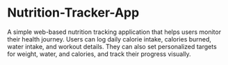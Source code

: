 # Nutrition-Tracker-App
A simple web-based nutrition tracking application that helps users monitor their health journey. Users can log daily calorie intake, calories burned, water intake, and workout details. They can also set personalized targets for weight, water, and calories, and track their progress visually.
